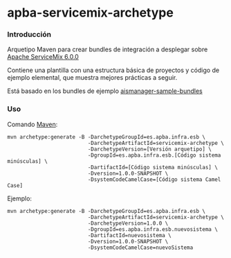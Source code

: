 # apba-servicemix-archetype

### Introducción

Arquetipo Maven para crear bundles de integración a desplegar sobre [Apache ServiceMix 6.0.0](http://servicemix.apache.org/downloads/servicemix-6.0.0.html)

Contiene una plantilla con una estructura básica de proyectos y código de ejemplo elemental, que muestra mejores prácticas a seguir.

Está basado en los bundles de ejemplo [aismanager-sample-bundles](https://github.com/adtapba/aismanager-sample-bundles)

### Uso

Comando [Maven](http://maven.apache.org/):
```
mvn archetype:generate -B -DarchetypeGroupId=es.apba.infra.esb \
                          -DarchetypeArtifactId=servicemix-archetype \
                          -DarchetypeVersion=[Versión arquetipo] \
                          -DgroupId=es.apba.infra.esb.[Código sistema minúsculas] \
                          -DartifactId=[Código sistema minúsculas] \
                          -Dversion=1.0.0-SNAPSHOT \
                          -DsystemCodeCamelCase=[Código sistema Camel Case]
```
Ejemplo:
```
mvn archetype:generate -B -DarchetypeGroupId=es.apba.infra.esb \
                          -DarchetypeArtifactId=servicemix-archetype \
                          -DarchetypeVersion=1.0.0 \
                          -DgroupId=es.apba.infra.esb.nuevosistema \
                          -DartifactId=nuevosistema \
                          -Dversion=1.0.0-SNAPSHOT \
                          -DsystemCodeCamelCase=nuevoSistema
```
